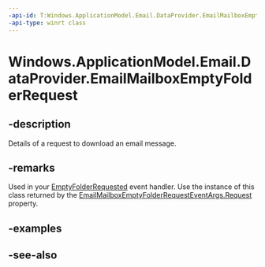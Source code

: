 ```yaml
---
-api-id: T:Windows.ApplicationModel.Email.DataProvider.EmailMailboxEmptyFolderRequest
-api-type: winrt class
---
```


<!-- Class syntax.
public class EmailMailboxEmptyFolderRequest : Windows.ApplicationModel.Email.DataProvider.IEmailMailboxEmptyFolderRequest
-->

# Windows.ApplicationModel.Email.DataProvider.EmailMailboxEmptyFolderRequest

## -description
Details of a request to download an email message.

## -remarks
Used in your [EmptyFolderRequested](emaildataproviderconnection_emptyfolderrequested.md) event handler. Use the instance of this class returned by the [EmailMailboxEmptyFolderRequestEventArgs.Request](emailmailboxemptyfolderrequesteventargs_request.md) property.

## -examples

## -see-also
